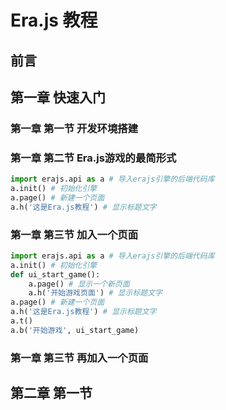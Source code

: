 # Era.js 教程

## 前言

## 第一章 快速入门

### 第一章 第一节 开发环境搭建

### 第一章 第二节 Era.js游戏的最简形式

```python
import erajs.api as a # 导入erajs引擎的后端代码库
a.init() # 初始化引擎
a.page() # 新建一个页面
a.h('这是Era.js教程') # 显示标题文字
```

### 第一章 第三节 加入一个页面

```python
import erajs.api as a # 导入erajs引擎的后端代码库
a.init() # 初始化引擎
def ui_start_game():
    a.page() # 显示一个新页面
    a.h('开始游戏页面') # 显示标题文字
a.page() # 新建一个页面
a.h('这是Era.js教程') # 显示标题文字
a.t()
a.b('开始游戏', ui_start_game)
```

### 第一章 第三节 再加入一个页面

## 第二章 第一节